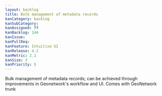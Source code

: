 ```yaml
---
layout: backlog
title: Bulk management of metadata records
kanCategory: backlog
kanSubCategory:
kanAssigned: ??
kanBacklog: 144
kanIssue:
kanPullReq:
kanFeature: Intuitive UI
kanRelease: 4.2
kanMetric: 2.1
kanSize: 3
kanPriority: 5
---
```

Bulk management of metadata records; can be achieved through improvements in Geonetwork's workflow and UI. Comes with GeoNetwork trunk

